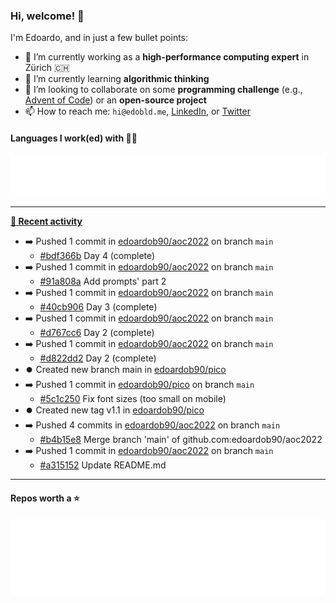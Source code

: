 ### Hi, welcome! 👋 

I'm Edoardo, and in just a few bullet points:

- 🔭 I’m currently working as a **high-performance computing expert** in Zürich 🇨🇭
- 🌱 I’m currently learning **algorithmic thinking**
- 👯 I’m looking to collaborate on some **programming challenge** (e.g., [Advent of Code](https://github.com/edoardob90/aoc2021)) or an **open-source project**
- 📫 How to reach me: `hi@edobld.me`, [LinkedIn](https://linkedin.com/in/edobld), or [Twitter](https://twitter.com/eadweard90)

#### Languages I work(ed) with 👨‍💻

<img src="https://github.com/edoardob90/edoardob90/blob/main/.cache/languages.svg">

---

**[📰 Recent activity](https://github.com/edoardob90)**
* ➡️ Pushed 1 commit in [edoardob90/aoc2022](https://github.com/edoardob90/aoc2022) on branch `main`
  * [#bdf366b](https://github.com/edoardob90/aoc2022/commit/bdf366b) Day 4 (complete)
* ➡️ Pushed 1 commit in [edoardob90/aoc2022](https://github.com/edoardob90/aoc2022) on branch `main`
  * [#91a808a](https://github.com/edoardob90/aoc2022/commit/91a808a) Add prompts&#39; part 2
* ➡️ Pushed 1 commit in [edoardob90/aoc2022](https://github.com/edoardob90/aoc2022) on branch `main`
  * [#40cb906](https://github.com/edoardob90/aoc2022/commit/40cb906) Day 3 (complete)
* ➡️ Pushed 1 commit in [edoardob90/aoc2022](https://github.com/edoardob90/aoc2022) on branch `main`
  * [#d767cc6](https://github.com/edoardob90/aoc2022/commit/d767cc6) Day 2 (complete)
* ➡️ Pushed 1 commit in [edoardob90/aoc2022](https://github.com/edoardob90/aoc2022) on branch `main`
  * [#d822dd2](https://github.com/edoardob90/aoc2022/commit/d822dd2) Day 2 (complete)
* ⏺️ Created new branch main in [edoardob90/pico](https://github.com/edoardob90/pico)
* ➡️ Pushed 1 commit in [edoardob90/pico](https://github.com/edoardob90/pico) on branch `main`
  * [#5c1c250](https://github.com/edoardob90/pico/commit/5c1c250) Fix font sizes (too small on mobile)
* ⏺️ Created new tag v1.1 in [edoardob90/pico](https://github.com/edoardob90/pico)
* ➡️ Pushed 4 commits in [edoardob90/aoc2022](https://github.com/edoardob90/aoc2022) on branch `main`
  * [#b4b15e8](https://github.com/edoardob90/aoc2022/commit/b4b15e8) Merge branch &#39;main&#39; of github.com:edoardob90/aoc2022
* ➡️ Pushed 1 commit in [edoardob90/aoc2022](https://github.com/edoardob90/aoc2022) on branch `main`
  * [#a315152](https://github.com/edoardob90/aoc2022/commit/a315152) Update README.md


---

#### Repos worth a ⭐

<img src="https://github.com/edoardob90/edoardob90/blob/main/.cache/stars.svg">

<!--
- ⚡ Fun fact: ...
- 🤔 I’m looking for help with ...
- 💬 Ask me about ...
- 🌐 My webpage ...
-->
